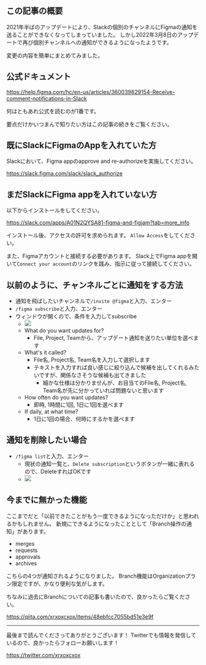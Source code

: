 <!--
title:   FigmaとSlackの連携が再びアップデートされたから試してみた
tags:    Slack,figma
id:      86e01c3b8711939eed05
private: false
-->
## この記事の概要

2021年半ばのアップデートにより、Slackの個別のチャンネルにFigmaの通知を送ることができなくなってしまっていました。
しかし2022年3月8日のアップデートで再び個別チャンネルへの通知ができるようになったようです。

変更の内容を簡単にまとめてみました。

## 公式ドキュメント

https://help.figma.com/hc/en-us/articles/360039829154-Receive-comment-notifications-in-Slack

何はともあれ公式を読むのが1番です。

要点だけかいつまんで知りたい方はこの記事の続きをご覧ください。

## 既にSlackにFigmaのAppを入れていた方

Slackにおいて、Figma appのapprove and re-authorizeを実施してください。

https://slack.figma.com/slack/slack_authorize

## まだSlackにFigma appを入れていない方

以下からインストールをしてください。

https://slack.com/apps/A01N2QYSA81-figma-and-figjam?tab=more_info

インストール後、アクセスの許可を求められます。
`Allow Access`をしてください。

また、Figmaアカウントと接続する必要があります。
Slack上でFigma appを開いて`Connect your account`のリンクを践み、指示に従って接続してください。

## 以前のように、チャンネルごとに通知をする方法

- 通知を飛ばしたいチャンネルで`/invite @figma`と入力、エンター
- `/figma subscribe`と入力、エンター
- ウィンドウが開くので、条件を入力してsubscribe
    - ![](https://qiita-image-store.s3.ap-northeast-1.amazonaws.com/0/214677/285aa3a9-9971-ba2a-cdc4-886e053a4d8d.png)
    - What do you want updates for?
        - File, Project, Teamから、アップデート通知を送りたい単位を選べます
    - What's it called?
        - File名, Project名, Team名を入力して選択します
        - テキストを入力すれば良い感じに絞り込んで候補を出してくれるみたいですが、関係なさそうな候補も出てきました
            - 細かな仕様は分かりませんが、お目当てのFile名, Project名, Team名が先に分かっていれば問題ないと思います
    - How often do you want updates?
        - 即時, 1時間に1回, 1日に1回を選べます
    - If daily, at what time?
        - 1日に1回の場合、何時にするかを選べます

## 通知を削除したい場合

- `/figma list`と入力、エンター
    - 現状の通知一覧と、`Delete subscription`というボタンが一緒に表れるので、DeleteすればOKです
    - ![](https://qiita-image-store.s3.ap-northeast-1.amazonaws.com/0/214677/a1507355-3e67-9327-0831-a01e0d158d2f.png)

## 今までに無かった機能

ここまでだと「以前できたことがもう一度できるようになっただけか」と思われるかもしれません。
新規にできるようになったこととして「Branch操作の通知」があります。

- merges
- requests
- approvals
- archives

こちらの4つが通知されるようになりました。
Branch機能はOrganizationプラン限定ですが、かなり便利な気がします。

ちなみに過去にBranchについての記事も書いたので、良かったらご覧ください。

https://qiita.com/xrxoxcxox/items/48ebfcc7055bd51e3e9f

---

最後まで読んでくださってありがとうございます！
Twitterでも情報を発信しているので、良かったらフォローお願いします！

https://twitter.com/xrxoxcxox